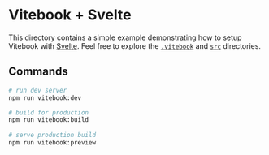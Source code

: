 # Vitebook + Svelte

This directory contains a simple example demonstrating how to setup Vitebook with
[Svelte](https://svelte.dev). Feel free to explore the [`.vitebook`](./.vitebook) and
[`src`](./src) directories.

## Commands

```bash
# run dev server
npm run vitebook:dev

# build for production
npm run vitebook:build
 
# serve production build
npm run vitebook:preview
```
